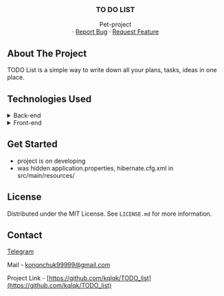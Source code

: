 <div align="center">
  <h3 align="center">TO DO LIST</h3>

  <p align="center">
    Pet-project
    <br />
    ·
    <a href="https://github.com/kqlqk/TODO_list/issues">Report Bug</a>
    ·
    <a href="https://github.com/kqlqk/TODO_list/issues">Request Feature</a>
  </p>
</div>

## About The Project
TODO List is a simple way to write down all your plans, tasks, ideas in one place.


## Technologies Used
<details>
  <summary>Back-end</summary>
  <ol>
    <li><a href="https://hibernate.org/">Hibernate</a></li>
    <li><a href="https://www.oracle.com/java/">Java</a></li>
    <li><a href="https://junit.org/junit5/">JUnit</a></li>
    <li><a href="https://maven.apache.org/">Maven</a></li>
    <li><a href="https://spring.io/">Spring</a>
      <ul>
        <li><a href="https://spring.io/projects/spring-boot">Spring boot</a></li>
        <li><a href="https://spring.io/projects/spring-data">Spring data</a></li>
        <li><a href="https://spring.io/projects/spring-framework">Spring framework</a></li>
        <li><a href="https://spring.io/projects/spring-security">Spring security</a></li>
        <li><a href="https://spring.io/projects/spring-boot">Spring web</a></li>
      </ul>
    </li>
    <li><a href="https://www.thymeleaf.org/">ThymeLeaf</a></li>
    <li><a href="https://tomcat.apache.org/">TomCat</a></li>
  </ol>
</details>

<details>
  <summary>Front-end</summary>
  <ol>
    <li><a href="https://getbootstrap.com/">Bootstrap</a></li>
    <li><a href="https://html.com/">HTML</a></li>
    <li><a href="https://www.javascript.com/">JavaScript</a></li>
  </ol>
</details>


## Get Started
* project is on developing
* was hidden application.properties, hibernate.cfg.xml in src/main/resources/


## License
Distributed under the MIT License. See `LICENSE.md` for more information.


## Contact
[Telegram](https://t.me/kqlqk)

Mail - kononchuk99999@gmail.com

Project Link - [https://github.com/kqlqk/TODO_list](https://github.com/kqlqk/TODO_list)

